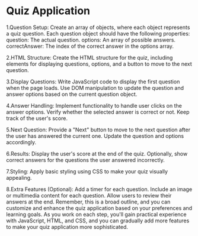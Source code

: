 # Quiz Application

1.Question Setup:
Create an array of objects, where each object represents a quiz question.
Each question object should have the following properties:
question: The actual question.
options: An array of possible answers.
correctAnswer: The index of the correct answer in the options array.

2.HTML Structure:
Create the HTML structure for the quiz, including elements for displaying questions, options, and a button to move to the next question.

3.Display Questions:
Write JavaScript code to display the first question when the page loads.
Use DOM manipulation to update the question and answer options based on the current question object.

4.Answer Handling:
Implement functionality to handle user clicks on the answer options.
Verify whether the selected answer is correct or not.
Keep track of the user's score.

5.Next Question:
Provide a "Next" button to move to the next question after the user has answered the current one.
Update the question and options accordingly.

6.Results:
Display the user's score at the end of the quiz.
Optionally, show correct answers for the questions the user answered incorrectly.

7.Styling:
Apply basic styling using CSS to make your quiz visually appealing.

8.Extra Features (Optional):
Add a timer for each question.
Include an image or multimedia content for each question.
Allow users to review their answers at the end.
Remember, this is a broad outline, and you can customize and enhance the quiz application based on your preferences and learning goals. As you work on each step, you'll gain practical experience with JavaScript, HTML, and CSS, and you can gradually add more features to make your quiz application more sophisticated.
